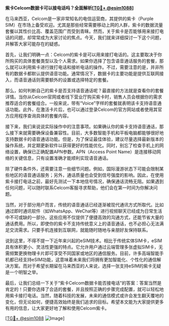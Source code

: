 **紫卡Celcom数据卡可以接电话吗？全面解析[[TG💪+ @esim1088](https://t.me/s/esim1088)]**

在马来西亚，Celcom是一家非常知名的电信运营商，其提供的紫卡（Purple SIM）在市场上备受欢迎。尤其是那些经常需要移动上网的人群，紫卡的数据流量套餐以其性价比高、覆盖范围广而受到青睐。然而，关于紫卡是否能够用来接打电话的问题，却常常成为大家讨论的焦点。今天，我们就来详细探讨一下这个问题，并解答大家可能存在的疑惑。

首先，让我们明确一点：Celcom的紫卡是可以用来接打电话的。这主要取决于你所购买的具体套餐类型以及个人需求。如果你选择了包含语音通话服务的套餐，那么就可以利用紫卡进行拨打电话和接听电话的操作。不过，需要注意的是，并非所有的数据卡都默认提供语音功能。通常情况下，数据卡的主要功能是提供互联网接入，而语音通话则需要额外的设置或选择特定的套餐。

那么，如何判断自己的紫卡是否支持语音通话呢？最直接的方法就是查看你的套餐详情。当你从Celcom官网或者线下营业厅购买紫卡时，销售人员会根据你的需求推荐适合的套餐组合。一般来说，带有“Voice”字样的套餐就表明该卡支持语音通话功能。此外，在激活卡片后，也可以通过登录Celcom的官方网站或者使用其官方应用程序查询具体的套餐内容。

接下来，我们来说说实际操作中的注意事项。如果确认你的紫卡支持语音通话，那么接下来就需要确保设备兼容性。目前，大多数智能手机和平板电脑都能够很好地支持数据卡的语音通话功能。但是，为了保证最佳体验，建议尽量选择最新版本的操作系统，并定期更新软件以获得更好的性能优化。同时，别忘了检查手机上的网络设置，确保已正确配置APN参数。APN（Access Point Name）是连接移动网络的关键信息，只有设置准确才能顺利实现语音通话。

除了硬件条件外，还需要注意一些细节问题。例如，国际漫游状态下可能会限制某些地区的语音通话服务；另外，通话质量也会受到信号强度的影响。因此，在使用紫卡接打电话之前，最好先测试一下本地信号情况，确保通话流畅无阻。如果遇到任何问题，可以随时联系Celcom客服寻求帮助，他们会在第一时间为你解决问题。

当然，对于部分用户而言，传统的语音通话已经逐渐被现代通讯方式所取代。比如通过即时通讯软件（如WhatsApp、WeChat等）进行视频聊天已经成为日常生活中不可或缺的一部分。这些应用不仅提供了便捷高效的沟通方式，还能节省大量的通话费用。所以，即使你的紫卡不支持传统意义上的语音通话，也不必担心无法满足交流需求。只要手机连接到互联网，就能随时随地与亲朋好友保持联系。

说到这里，不得不提一下近年来兴起的eSIM技术。相比于传统实体SIM卡，eSIM具有体积更小、灵活性更强的特点。它允许用户通过云端管理多张虚拟SIM卡，无需频繁更换物理卡片即可享受不同国家或地区的通信服务。目前，许多高端智能手机都已经支持eSIM功能，这意味着未来我们将拥有更加智能化、个性化的通信解决方案。而对于希望长期留在马来西亚的人来说，选择一张支持eSIM的紫卡无疑是一个明智之举。

最后，让我们总结一下关于“紫卡Celcom数据卡能否接电话”的答案：答案当然是肯定的！只要你选择了合适的套餐，并且按照正确的步骤完成配置，就可以轻松地用紫卡接打电话。当然，随着科技的发展，未来的通信模式或许会发生翻天覆地的变化，但无论如何，便捷高效始终是我们追求的目标。希望本文能为大家提供更多有用的信息，让大家更好地了解和使用Celcom紫卡。

[[TG💪+ @esim1088](https://t.me/s/esim1088) ![Image](https://i.postimg.cc/4NQfJmqS/Snipaste-2025-05-13-00-14-12.png)]